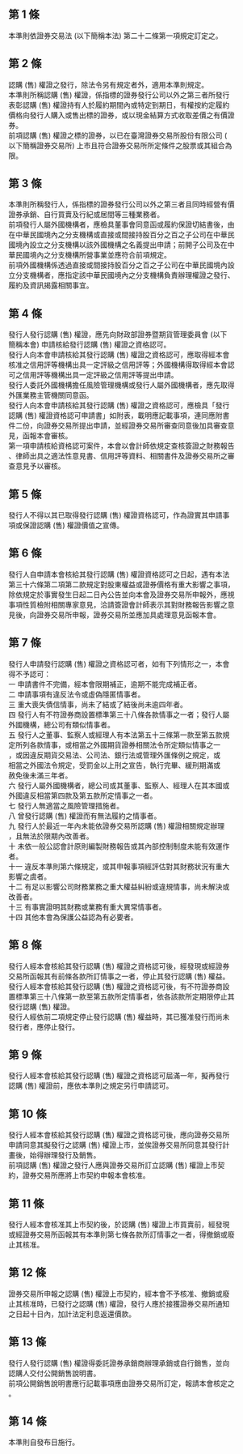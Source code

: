 第 1 條
-------
本準則依證券交易法 (以下簡稱本法) 第二十二條第一項規定訂定之。

第 2 條
-------
認購 (售) 權證之發行，除法令另有規定者外，適用本準則規定。  
本準則所稱認購 (售) 權證，係指標的證券發行公司以外之第三者所發行  
表彰認購 (售) 權證持有人於履約期間內或特定到期日，有權按約定履約  
價格向發行人購入或售出標的證券，或以現金結算方式收取差價之有價證  
券。  
前項認購 (售) 權證之標的證券，以已在臺灣證券交易所股份有限公司 (  
以下簡稱證券交易所) 上市且符合證券交易所所定條件之股票或其組合為  
限。

第 3 條
-------
本準則所稱發行人，係指標的證券發行公司以外之第三者且同時經營有價  
證券承銷、自行買賣及行紀或居間等三種業務者。  
前項發行人屬外國機構者，應檢具董事會同意函或履約保證切結書後，由  
在中華民國境內之分支機構或直接或間接持股百分之百之子公司在中華民  
國境內設立之分支機構以該外國機構之名義提出申請；前開子公司及在中  
華民國境內之分支機構所營事業並應符合前項規定。  
前項外國機構係透過直接或間接持股百分之百之子公司在中華民國境內設  
立分支機構者，應指定該中華民國境內之分支機構負責辦理權證之發行、  
履約及資訊揭露相關事宜。

第 4 條
-------
發行人發行認購 (售) 權證，應先向財政部證券暨期貨管理委員會 (以下  
簡稱本會) 申請核給發行認購 (售) 權證之資格認可。  
發行人向本會申請核給其發行認購 (售) 權證之資格認可，應取得經本會  
核准之信用評等機構出具一定評級之信用評等；外國機構得取得經本會認  
可之信用評等機構出具一定評級之信用評等提出申請。  
發行人委託外國機構擔任風險管理機構或發行人屬外國機構者，應先取得  
外匯業務主管機關同意函。  
發行人向本會申請核給其發行認購 (售) 權證之資格認可，應檢具「發行  
認購 (售) 權證資格認可申請書」如附表，載明應記載事項，連同應附書  
件二份，向證券交易所提出申請，並經證券交易所審查同意後加具審查意  
見，函報本會審核。  
第一項申請核給資格認可案件，本會以會計師依規定查核簽證之財務報告  
、律師出具之適法性意見書、信用評等資料、相關書件及證券交易所之審  
查意見予以審核。

第 5 條
-------
發行人不得以其已取得發行認購 (售) 權證資格認可，作為證實其申請事  
項或保證認購 (售) 權證價值之宣傳。

第 6 條
-------
發行人自申請本會核給其發行認購 (售) 權證資格認可之日起，遇有本法  
第三十六條第二項第二款規定對股東權益或證券價格有重大影響之事項，  
除依規定於事實發生日起二日內公告並向本會及證券交易所申報外，應視  
事項性質檢附相關專家意見，洽請簽證會計師表示其對財務報告影響之意  
見後，向證券交易所申報，證券交易所並應加具處理意見函報本會。

第 7 條
-------
發行人申請發行認購 (售) 權證之資格認可者，如有下列情形之一，本會  
得不予認可：  
一  申請書件不完備，經本會限期補正，逾期不能完成補正者。  
二  申請事項有違反法令或虛偽隱匿情事者。  
三  重大喪失債信情事，尚未了結或了結後尚未逾四年者。  
四  發行人有不符證券商設置標準第三十八條各款情事之一者；發行人屬  
    外國機構，總公司有類似情事者。  
五  發行人之董事、監察人或經理人有本法第五十三條第一款至第五款規  
    定所列各款情事，或相當之外國期貨證券相關法令所定類似情事之一  
    ，或因違反期貨交易法、公司法、銀行法或管理外匯條例之規定，或  
    相當之外國法令規定，受罰金以上刑之宣告，執行完畢、緩刑期滿或  
    赦免後未滿三年者。  
六  發行人屬外國機構者，總公司或其董事、監察人、經理人在其本國或  
    外國違反相當第四款及第五款所定情事之一者。  
七  發行人無適當之風險管理措施者。  
八  曾發行認購 (售) 權證而有無法履約之情事者。  
九  發行人於最近一年內未能依證券交易所認購 (售) 權證相關規定辦理  
    ，且無法於限期內改善者。  
十  未依一般公認會計原則編製財務報告或其內部控制制度未能有效運作  
    者。  
十一  違反本準則第六條規定，或其申報事項經評估對其財務狀況有重大  
      影響之虞者。  
十二  有足以影響公司財務業務之重大權益糾紛或違規情事，尚未解決或  
      改善者。  
十三  有事實證明其財務或業務有重大異常情事者。  
十四  其他本會為保護公益認為有必要者。

第 8 條
-------
發行人經本會核給其發行認購 (售) 權證之資格認可後，經發現或經證券  
交易所函報其有前條各款所訂情事之一者，停止其發行認購 (售) 權益。  
發行人經本會核給其發行認購 (售) 權證之資格認可後，有不符證券商設  
置標準第三十八條第一款至第五款所定情事者，依各該款所定期限停止其  
發行認購 (售) 權證。  
發行人經依前二項規定停止發行認購 (售) 權益時，其已獲准發行而尚未  
發行者，應停止發行。

第 9 條
-------
發行人經本會核給其發行認購 (售) 權證之資格認可屆滿一年，擬再發行  
認購 (售) 權證前，應依本準則之規定另行申請認可。

第 10 條
--------
發行人經本會核給其發行認購 (售) 權證之資格認可後，應向證券交易所  
申請同意其擬發行之認購 (售) 權證上市，並俟證券交易所同意其發行計  
畫後，始得辦理發行及銷售。  
前項認購 (售) 權證之發行人應與證券交易所訂立認購 (售) 權證上市契  
約，證券交易所應將上市契約申報本會核准。

第 11 條
--------
發行人經本會核准其上市契約後，於認購 (售) 權證上市買賣前，經發現  
或經證券交易所函報其有本準則第七條各款所訂情事之一者，得撤銷或廢  
止其核准。

第 12 條
--------
證券交易所申報之認購 (售) 權證上市契約，經本會不予核准、撤銷或廢  
止其核准時，已發行之認購 (售) 權證，發行人應於接獲證券交易所通知  
之日起十日內，加計法定利息返還價款。

第 13 條
--------
發行人發行認購 (售) 權證得委託證券承銷商辦理承銷或自行銷售，並向  
認購人交付公開銷售說明書。  
前項公開銷售說明書應行記載事項應由證券交易所訂定，報請本會核定之  
。

第 14 條
--------
本準則自發布日施行。

